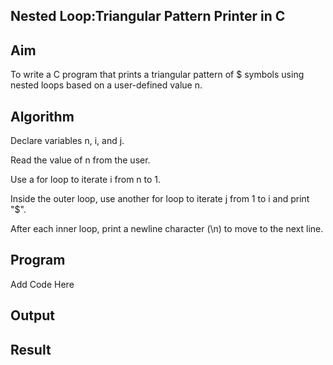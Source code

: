 ## Nested Loop:Triangular Pattern Printer in C
## Aim
To write a C program that prints a triangular pattern of $ symbols using nested loops based on a user-defined value n.

## Algorithm
Declare variables n, i, and j.

Read the value of n from the user.

Use a for loop to iterate i from n to 1.

Inside the outer loop, use another for loop to iterate j from 1 to i and print "$".

After each inner loop, print a newline character (\n) to move to the next line.

## Program
Add Code Here

## Output

## Result
